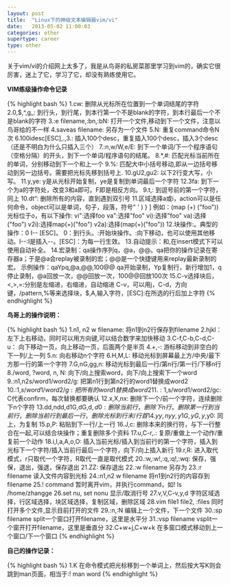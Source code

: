 ```yaml
---
layout: post
title:  "Linux下的神级文本编辑器vim/vi"
date:   2013-05-02 11:00:03
categories: other
supertype: career
type: other
---
```


关于vim/vi的介绍网上太多了，我是从鸟哥的私房菜那里学习到vim的，确实它很厉害，迷上了它，学习了它，却没有熟练使用它。

**VIM练级操作命令记录**

{% highlight bash %}
1.cw:				删除从光标所在位置到一个单词结尾的字符
2.0,$,^,g_:			到行头，到行尾，到本行第一个不是blank的字符，到本行最后一个不是blank的字符
3.:e filename,:bn,:bN:		打开一个文件,移动到下一个文件，注意以鸟哥给的不一样
4.saveas filename:		另存为一个文件
5.N<command>:			重复command命令N次
6.100idesc[ESC],.,3.:		插入100个desc，重复插入100个desc，插入3个desc（还是不明白为什么只插入三个）
7.:n<Enter>,w/W,e/E:		到下一个单词/下一个程序语句（空格分隔）的开头，到下一个单词/程序语句的结尾。
8.*,#:				匹配光标当前所在的单词，分别移动到下一个和上一个
9.%:				匹配大中小括号移动,即从一边括号移动到另一边括号。需要把光标先移到括号上.
10.gU2,gu2:			以下2行变大写，小写。
11.y,ye:			y是从光标开始复制，ye是复制到单词最后一个字符
12.3fa:				到下一个为a的字符处，改变3和a即可。F即是相反方向。
9.t,:				到逗号前的第一个字符，同上
10.dt“:				删除所有的内容，直到遇到双引号
11.区域选择<action>a<object>或<action>i<object>，action可以是任何命令，object可以是单词，句子，段落，符号" ' ) } ]
   例如：(map (+) ("foo"))光标位于o，有以下操作:
   vi":选择foo
   va":选择"foo"
   vi):选择"foo"
   va):选择("foo")
   v2i):选择map(+)("foo")
   v2a):选择(map(+)("foo"))
12.块操作:<C-v>。典型的操作：0 <C-v> <C-d> I-- [ESC]。
   0：到行头。<C-v>:开始块操作。<C-d>:向下移动，也可以使用其他移动。I--:I是插入--。[ESC]：为每一行生效。
13.自动提示：<C-n>和<C-p>,在insert模式下可以使用自动补全。
14.宏录制：qa操作序列q，@a，@@。qa把你的操作记录在寄存器a；于是@a会replay被录制的宏；@@是一个快捷键用来replay最新录制的宏。
   示例操作：qaYp<C-a>q,@a,@@,100@@
   qa开始录制，Yp复制行，<C-a>新行增加1，q停止录制，@a回放一次，@@回放一次，100@@回放100次
15.C-v选择块后，<,>,=:分别是左缩进，右缩进，自动缩进
   C-v，可以用j，C-d，方向键，/pattern,%等来选择块，$,A,输入字符，[ESC]:在所选的行后加上字符
{% endhighlight %}


**鸟哥上的操作说明：**

{% highlight bash %}
1.n1, n2 w filename:		将n1到n2行保存到filename
2.hjkl：			左下上右移动，同时可以用方向键,可以结合数字来加快移动
3.C-f,C-b,C-d,C-u：		向下移动一页，向上移动一页，后面两个是半页
4.+,-:				游标移动到非空白的下一列/上一列
5.n<space>:			向右移动n个字符
6.H,M,L:			移动光标到屏幕最上方/中央/最下方那一行的第一个字符
7.G,nG,gg,n<Enter>:		移动光标到最后一行/第n行/第一行/下移n行
8./word, ?word, n, N:		向下/向上搜索word，向下/向上搜索下一个word
9.:n1,n2s/word1/word2/g:	把第n1行到第n2行的word1替换成word2
10.:1,$s/word1/word2/g:		把所有的word1替换成word2
11.:1,$s/word1/word2/gc:	C代表confirm，每次替换都要确认
12.x,X,nx:			删除下一个/前一个字符，连续删除下n个字符
13.dd,ndd,d1G,dG,d$,d0:		删除当前行，删除下n行，删除第一行到当前行，删除当前行到最后一行，删除光标到行末/行首
14.yy,nyy,y1G,yG,y$,y0:		同上，为复制
15.p,P:				粘贴到下一行/上一行
16.J,c:				删除本来的换行符，与下一行整合在一起,可以结合块操作；重复删除多个资料
17.u,C-r,.:			复原/重做上一个动作/重复前一个动作
18.i,I,a,A,o,O:			插入当前光标/插入到当前行的第一个字符，插入到光标下一个字符/插入当前行最后一个字符，向下/向上插入新行
19.r,R:				进入取代模式，r只取代一个字符，R取代一直是取代模式
20.:w,:w!,:q,:q!,:wq:		保存，强保，退出，强退，保存退出
21.ZZ:				保存退出
22.:w filename			另存为
23.:r filename			读入文件内容到光标
24.:n1,n2 w filename		将n1到n2行的内容存到filename
25.! command			暂时离开vim，并执行command，如! ls /home/zhangge
26.set nu, set nonu		显示/取消行号
27.v,V,C-v,y,d			字符区域选择，行区域选择，块区域选择，复制区域，删除区域
28.vim file1 file2, :files	同时打开多个文件,显示目前打开的文件
29.:n,:N			编辑上一个文件，下一个文件
30.:sp filename			split一个窗口打开filename，这里是水平分
31.:vsp filename		vsplit一个窗开打开filename，这里是垂直分
32.C+w+j,C+w+k			在多窗口模式移动到上一个窗口/下一个窗口
{% endhighlight %}

**自己的操作记录：**

{% highlight bash %}
1.K				在命令模式把光标移到一个单词上，然后按大写K则会跳到man页面，相当于:! man word
{% endhighlight %}